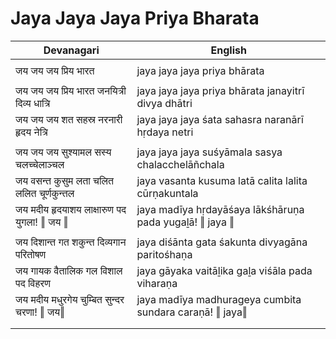 # Jaya Jaya Jaya Priya Bharata

| Devanagari | English |
| ------ | ------ |
|  |  |
| जय जय जय प्रिय भारत   | jaya jaya jaya priya bhārata   |
|  |  |
| जय जय जय प्रिय भारत जनयित्री दिव्य धात्रि   | jaya jaya jaya priya bhārata janayitrī divya dhātri   |
| जय जय जय शत सहस्र नरनारी हृदय नेत्रि   | jaya jaya jaya śata sahasra naranārī hṛdaya netri   |
|  |  |
| जय जय जय सुश्यामल सस्य चलच्चेलाञ्चल   | jaya jaya jaya suśyāmala sasya chalacchelāñchala   |
| जय वसन्त कुसुम लता चलित ललित चूर्णकुन्तल   | jaya vasanta kusuma latā calita lalita cūrṇakuntala   |
| जय मदीय हृदयाशय लाक्षारुण पद युगला! ‖ जय ‖   | jaya madīya hṛdayāśaya lākśhāruṇa pada yugaḻā! ‖ jaya ‖   |
|  |  |
| जय दिशान्त गत शकुन्त दिव्यगान परितोषण   | jaya diśānta gata śakunta divyagāna paritośhaṇa   |
| जय गायक वैतालिक गल विशाल पद विहरण   | jaya gāyaka vaitāḻika gaḻa viśāla pada viharaṇa   |
| जय मदीय मधुरगेय चुम्बित सुन्दर चरणा! ‖ जय‖   | jaya madīya madhurageya cumbita sundara caraṇā! ‖ jaya‖   |
|  |  |
|  |  |
